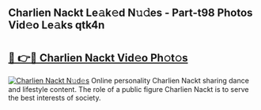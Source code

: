## Charlien Nackt Le𝚊k𝚎d N𝚞𝚍es - Part-t98 Photos Vid𝚎o Le𝚊ks qtk4n

# <h2><a href="http://fb291l.evod.top/?m=Charlien+Nackt">🔗 👉🔴 Charlien Nackt Vid𝚎o Ph𝚘t𝚘s</a></h2>

[![Charlien Nackt N𝚞d𝚎s](https://i.imgur.com/8V9OHl7.gif)](http://fb291l.evod.top/?m=Charlien+Nackt)
Online personality Charlien Nackt sharing dance and lifestyle content. The role of a public figure Charlien Nackt is to serve the best interests of society. 

